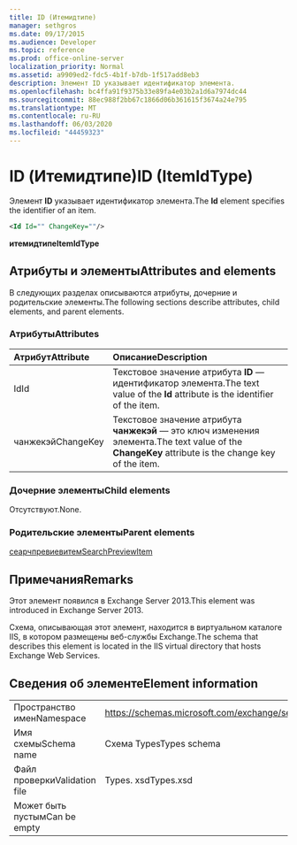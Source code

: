 ```yaml
---
title: ID (Итемидтипе)
manager: sethgros
ms.date: 09/17/2015
ms.audience: Developer
ms.topic: reference
ms.prod: office-online-server
localization_priority: Normal
ms.assetid: a9909ed2-fdc5-4b1f-b7db-1f517add8eb3
description: Элемент ID указывает идентификатор элемента.
ms.openlocfilehash: bc4ffa91f9375b33e89fa4e03b2a1d6a7974dc44
ms.sourcegitcommit: 88ec988f2bb67c1866d06b361615f3674a24e795
ms.translationtype: MT
ms.contentlocale: ru-RU
ms.lasthandoff: 06/03/2020
ms.locfileid: "44459323"
---
```

# <a name="id-itemidtype"></a><span data-ttu-id="d8bb7-103">ID (Итемидтипе)</span><span class="sxs-lookup"><span data-stu-id="d8bb7-103">ID (ItemIdType)</span></span>

<span data-ttu-id="d8bb7-104">Элемент **ID** указывает идентификатор элемента.</span><span class="sxs-lookup"><span data-stu-id="d8bb7-104">The **Id** element specifies the identifier of an item.</span></span> 
  
```XML
<Id Id="" ChangeKey=""/>
```

 <span data-ttu-id="d8bb7-105">**итемидтипе**</span><span class="sxs-lookup"><span data-stu-id="d8bb7-105">**ItemIdType**</span></span>
## <a name="attributes-and-elements"></a><span data-ttu-id="d8bb7-106">Атрибуты и элементы</span><span class="sxs-lookup"><span data-stu-id="d8bb7-106">Attributes and elements</span></span>

<span data-ttu-id="d8bb7-107">В следующих разделах описываются атрибуты, дочерние и родительские элементы.</span><span class="sxs-lookup"><span data-stu-id="d8bb7-107">The following sections describe attributes, child elements, and parent elements.</span></span>
  
### <a name="attributes"></a><span data-ttu-id="d8bb7-108">Атрибуты</span><span class="sxs-lookup"><span data-stu-id="d8bb7-108">Attributes</span></span>

|<span data-ttu-id="d8bb7-109">**Атрибут**</span><span class="sxs-lookup"><span data-stu-id="d8bb7-109">**Attribute**</span></span>|<span data-ttu-id="d8bb7-110">**Описание**</span><span class="sxs-lookup"><span data-stu-id="d8bb7-110">**Description**</span></span>|
|:-----|:-----|
|<span data-ttu-id="d8bb7-111">Id</span><span class="sxs-lookup"><span data-stu-id="d8bb7-111">Id</span></span>  <br/> |<span data-ttu-id="d8bb7-112">Текстовое значение атрибута **ID** — идентификатор элемента.</span><span class="sxs-lookup"><span data-stu-id="d8bb7-112">The text value of the **Id** attribute is the identifier of the item.</span></span>  <br/> |
|<span data-ttu-id="d8bb7-113">чанжекэй</span><span class="sxs-lookup"><span data-stu-id="d8bb7-113">ChangeKey</span></span>  <br/> |<span data-ttu-id="d8bb7-114">Текстовое значение атрибута **чанжекэй** — это ключ изменения элемента.</span><span class="sxs-lookup"><span data-stu-id="d8bb7-114">The text value of the **ChangeKey** attribute is the change key of the item.</span></span>  <br/> |
   
### <a name="child-elements"></a><span data-ttu-id="d8bb7-115">Дочерние элементы</span><span class="sxs-lookup"><span data-stu-id="d8bb7-115">Child elements</span></span>

<span data-ttu-id="d8bb7-116">Отсутствуют.</span><span class="sxs-lookup"><span data-stu-id="d8bb7-116">None.</span></span>
  
### <a name="parent-elements"></a><span data-ttu-id="d8bb7-117">Родительские элементы</span><span class="sxs-lookup"><span data-stu-id="d8bb7-117">Parent elements</span></span>

[<span data-ttu-id="d8bb7-118">сеарчпревиевитем</span><span class="sxs-lookup"><span data-stu-id="d8bb7-118">SearchPreviewItem</span></span>](searchpreviewitem.md)
  
## <a name="remarks"></a><span data-ttu-id="d8bb7-119">Примечания</span><span class="sxs-lookup"><span data-stu-id="d8bb7-119">Remarks</span></span>

<span data-ttu-id="d8bb7-120">Этот элемент появился в Exchange Server 2013.</span><span class="sxs-lookup"><span data-stu-id="d8bb7-120">This element was introduced in Exchange Server 2013.</span></span>
  
<span data-ttu-id="d8bb7-121">Схема, описывающая этот элемент, находится в виртуальном каталоге IIS, в котором размещены веб-службы Exchange.</span><span class="sxs-lookup"><span data-stu-id="d8bb7-121">The schema that describes this element is located in the IIS virtual directory that hosts Exchange Web Services.</span></span>
  
## <a name="element-information"></a><span data-ttu-id="d8bb7-122">Сведения об элементе</span><span class="sxs-lookup"><span data-stu-id="d8bb7-122">Element information</span></span>

|||
|:-----|:-----|
|<span data-ttu-id="d8bb7-123">Пространство имен</span><span class="sxs-lookup"><span data-stu-id="d8bb7-123">Namespace</span></span>  <br/> |https://schemas.microsoft.com/exchange/services/2006/types  <br/> |
|<span data-ttu-id="d8bb7-124">Имя схемы</span><span class="sxs-lookup"><span data-stu-id="d8bb7-124">Schema name</span></span>  <br/> |<span data-ttu-id="d8bb7-125">Схема Types</span><span class="sxs-lookup"><span data-stu-id="d8bb7-125">Types schema</span></span>  <br/> |
|<span data-ttu-id="d8bb7-126">Файл проверки</span><span class="sxs-lookup"><span data-stu-id="d8bb7-126">Validation file</span></span>  <br/> |<span data-ttu-id="d8bb7-127">Types. xsd</span><span class="sxs-lookup"><span data-stu-id="d8bb7-127">Types.xsd</span></span>  <br/> |
|<span data-ttu-id="d8bb7-128">Может быть пустым</span><span class="sxs-lookup"><span data-stu-id="d8bb7-128">Can be empty</span></span>  <br/> ||
   

